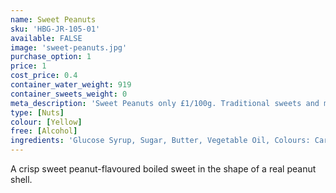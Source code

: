 ```yaml
---
name: Sweet Peanuts
sku: 'HBG-JR-105-01'
available: FALSE
image: 'sweet-peanuts.jpg'
purchase_option: 1
price: 1
cost_price: 0.4
container_water_weight: 919
container_sweets_weight: 0
meta_description: 'Sweet Peanuts only £1/100g. Traditional sweets and more at Humbugs Confectionery Store. Specialists in satisfying your sweet tooth!'
type: [Nuts]
colour: [Yellow]
free: [Alcohol]
ingredients: 'Glucose Syrup, Sugar, Butter, Vegetable Oil, Colours: Caramel, Curcumin'
---
```

A crisp sweet peanut-flavoured boiled sweet in the shape of a real peanut shell.